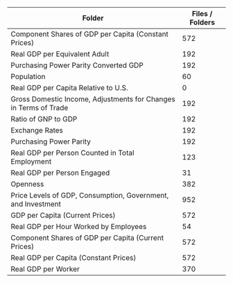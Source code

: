 | Folder                                                           |   Files / Folders |
|------------------------------------------------------------------|-------------------|
| Component Shares of GDP per Capita (Constant Prices)             |               572 |
| Real GDP per Equivalent Adult                                    |               192 |
| Purchasing Power Parity Converted GDP                            |               192 |
| Population                                                       |                60 |
| Real GDP per Capita Relative to U.S.                             |                 0 |
| Gross Domestic Income, Adjustments for Changes in Terms of Trade |               192 |
| Ratio of GNP to GDP                                              |               192 |
| Exchange Rates                                                   |               192 |
| Purchasing Power Parity                                          |               192 |
| Real GDP per Person Counted in Total Employment                  |               123 |
| Real GDP per Person Engaged                                      |                31 |
| Openness                                                         |               382 |
| Price Levels of GDP, Consumption, Government, and Investment     |               952 |
| GDP per Capita (Current Prices)                                  |               572 |
| Real GDP per Hour Worked by Employees                            |                54 |
| Component Shares of GDP per Capita (Current Prices)              |               572 |
| Real GDP per Capita (Constant Prices)                            |               572 |
| Real GDP per Worker                                              |               370 |